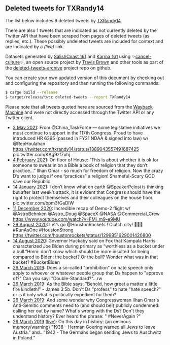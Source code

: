 ## Deleted tweets for TXRandy14

The list below includes 9 deleted tweets by
[TXRandy14](https://twitter.com/TXRandy14).

There are also 1 tweets that are indicated as not currently
deleted by the Twitter API that have been scraped from pages of deleted tweets (as replies, etc.).
These possibly undeleted tweets are included for context and are indicated by a _(live)_ link.


Datasets generated by [SalishCoast 161](https://twitter.com/SalishCoastA) and [Karma 161](https://twitter.com/KarmaOneSixOne)
using ✨[cancel-culture](https://github.com/travisbrown/cancel-culture)✨, an open source project by [Travis Brown](https://twitter.com/travisbrown) 
and other tools as part of the [deleted-tweets-archive](https://github.com/salcoast/deleted-tweets-archive/) project repo on github.

You can create your own updated version of this document by checking out and configuring the
repository and then running the following commands:

```bash
$ cargo build --release
$ target/release/twcc deleted-tweets --report TXRandy14
```

Please note that all tweets quoted here are sourced from the
[Wayback Machine](https://web.archive.org) and were not directly accessed through the Twitter API or
any Twitter client.

* [ 3 May 2021](https://web.archive.org/web/20210503024543/https://twitter.com/TXRandy14/status/1389048390676324355): From  @China_TaskForce  — some legislative initiatives we must continue to support in the 117th Congress. Proud to have introduced HR 6395 (passed in FY21 NDAA & signed into law) w/  @RepHoulahan   https://twitter.com/txrandy14/status/1389043557491687425  pic.twitter.com/KAg9zf7uhj
* [ 4 February 2021](https://web.archive.org/web/20210204222529/https://twitter.com/TXRandy14/status/1357455207832125441): On floor of House: “This is about whether it is ok for someone to swear in on a Bible a book of religion that they don’t practice...” Ilhan Omar - so much for freedom of religion. Now the crazy D’s want to judge if one “practices” a religion! Shameful-Scary GOD save our Republic
* [14 January 2021](https://web.archive.org/web/20210114064241/https://twitter.com/TXRandy14/status/1349607787807047681): I don’t know what on earth  @SpeakerPelosi  is thinking but after last week’s attack, it is evident that Congress should have the right to protect themselves and their colleagues on the house floor. pic.twitter.com/bpm3fGaDIW
* [11 December 2020](https://web.archive.org/web/20201211171640/https://twitter.com/TXRandy14/status/1337444632075055105): Incredible recap of Demo-2 flight w/  @AstroBehnken   @Astro_Doug   @SpaceX   @NASA   @Commercial_Crew  https://www.youtube.com/watch?v=FMi_m9-e9MU
* [29 August 2020](https://web.archive.org/web/20200829234022/https://twitter.com/TXRandy14/status/1299854322717659136): Let’s go  @HoustonRockets ! Clutch city! 🏀🏀🏀    #RunAsOne   #HoustonStrong  https://twitter.com/houstonrockets/status/1299851629001420800
* [14 August 2020](https://web.archive.org/web/20200814012211/https://twitter.com/TXRandy14/status/1294081752084996101): Governor Huckaby said on Fox that Kampala Harris characterized Joe Biden during primary as “worthless as a bucket under a bull.”Hmm: don’t know which should be more insulted for being compared to Biden: the bucket? Or the bull? Wonder what was in that bucket?  #BucketBiden
* [26 March 2019](https://web.archive.org/web/20190326132654/https://twitter.com/TXRandy14/status/1110533556844015618): Does a so-called "prohibition" on hate speech only apply to whoever or whatever people group that Ds happen to "approve of?" Can you say: "Double-Standard?"...rw
* [26 March 2019](https://web.archive.org/web/20190326132654/https://twitter.com/TXRandy14/status/1110533556844015618): As the Bible says: "Behold, how great a matter a little fire kindleth!" - James 3:5b. Don't Ds "profess" to hate "hate speech?" or is it only what is politically expedient for them?
* [26 March 2019](https://web.archive.org/web/20190326132654/https://twitter.com/TXRandy14/status/1110533556844015618): And some wonder why Congresswoman Ilhan Omar's Anti-Semitic comments need to (and should be!) publicly condemned: calling her out by name? What's wrong with the Ds? Don't they understand history? Ever heard the phrase: " #NeverAgain ?"
* [26 March 2019](https://web.archive.org/web/20190326132654/https://twitter.com/TXRandy14/status/1110533556844015618) ([live](https://twitter.com/TXRandy14/status/1110533553094385664)): On this day in history: (an ominous memory/warning) "1938 - Herman Goering warned all Jews to leave Austria.” and...”1942 - The Germans began sending Jews to Auschwitz in Poland."
